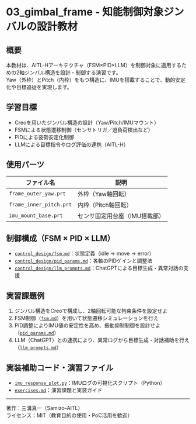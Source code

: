 # 03_gimbal_frame - 知能制御対象ジンバルの設計教材

## 概要
本教材は、AITL-Hアーキテクチャ（FSM×PID×LLM）を制御対象に適用するための2軸ジンバル構造を設計・制御する演習です。  
Yaw（外枠）とPitch（内枠）をもつ構造に、IMUを搭載することで、動的安定化や目標追従を実現します。

## 学習目標
- Creoを用いたジンバル構造の設計（Yaw/Pitch/IMUマウント）
- FSMによる状態遷移制御（センサトリガ／過負荷検出など）
- PIDによる姿勢安定化制御
- LLMによる目標指令やログ評価の連携（AITL-H）

## 使用パーツ
| ファイル名 | 説明 |
|------------|------|
| `frame_outer_yaw.prt` | 外枠（Yaw軸回転） |
| `frame_inner_pitch.prt` | 内枠（Pitch軸回転） |
| `imu_mount_base.prt` | センサ固定用台座（IMU搭載部） |

## 制御構成（FSM × PID × LLM）

- [`control_design/fsm.md`](control_design/fsm.md)：状態定義（idle → move → error）
- [`control_design/pid_params.md`](control_design/pid_params.md)：各軸のPIDゲインと調整法
- [`control_design/llm_prompts.md`](control_design/llm_prompts.md)：ChatGPTによる目標生成・異常対話の支援

## 実習課題例

1. ジンバル構造をCreoで構成し、2軸回転可能な拘束条件を設定せよ
2. FSM制御（[`fsm.md`](control_design/fsm.md)）を用いて状態遷移シミュレーションを行え
3. PID調整によりIMU値の安定性を高め、振動抑制制御を設計せよ（[`pid_params.md`](control_design/pid_params.md)）
4. LLM（ChatGPT）との連携により、異常ログから目標生成・対話補助を行え（[`llm_prompts.md`](control_design/llm_prompts.md)）

## 実装補助コード・演習ファイル

- [`imu_response_plot.py`](imu_response_plot.py)：IMUログの可視化スクリプト（Python）
- [`exercises.md`](exercises.md)：演習課題と実装ガイド

---

著作：三溝真一（Samizo-AITL）  
ライセンス：MIT（教育目的の使用・PoC活用を歓迎）
